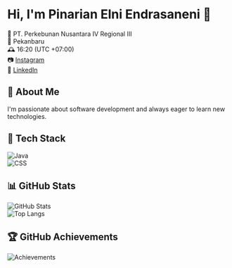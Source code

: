 # Hi, I'm Pinarian Elni Endrasaneni 👋  
💼 PT. Perkebunan Nusantara IV Regional III  
📍 Pekanbaru  
🕰️ 16:20 (UTC +07:00)  
📷 [Instagram](https://instagram.com/niniiii_xyz)  
🔗 [LinkedIn](https://linkedin.com/in/pinarian-elni-endrasaneni-17a896215)  

## 🚀 About Me  
I'm passionate about software development and always eager to learn new technologies.

## 🔧 Tech Stack  
![Java](https://img.shields.io/badge/Java-ED8B00?style=for-the-badge&logo=java&logoColor=white)  
![CSS](https://img.shields.io/badge/CSS-1572B6?style=for-the-badge&logo=css3&logoColor=white)  

## 📊 GitHub Stats  
![GitHub Stats](https://github-readme-stats.vercel.app/api?username=pinarian&show_icons=true&theme=radical)  
![Top Langs](https://github-readme-stats.vercel.app/api/top-langs/?username=pinarian&layout=compact&theme=radical)  

## 🏆 GitHub Achievements  
![Achievements](https://github-profile-trophy.vercel.app/?username=pinarian&theme=onedark)  
